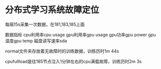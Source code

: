 # 分布式学习系统故障定位

每隔15s采集一次数据，在181,183,185上面

数据指标
cpu利用率cpu usage
gpu利用率gpu usage
gpu功率gpu power
gpu温度gpu temp
磁盘读写速率sda

normal文件夹存放着无故障时的训练数据，训练历时1m 44s

cpufullload是往185节点注入1分钟左右的cpu满载故障，训练历时2m 3s

